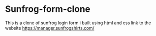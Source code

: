 # Sunfrog-form-clone
This is a clone of sunfrog login form i built using html and css 
link to the website https://manager.sunfrogshirts.com/
